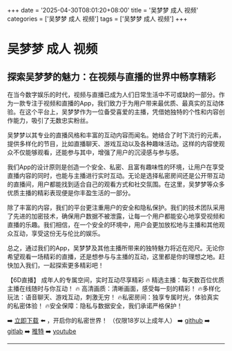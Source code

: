 +++
date = '2025-04-30T08:01:20+08:00'
title = '吴梦梦 成人 视频'
categories = ['吴梦梦 成人 视频']
tags = ['吴梦梦 成人 视频']
+++

# 吴梦梦 成人 视频

## 探索吴梦梦的魅力：在视频与直播的世界中畅享精彩

在当今数字娱乐的时代，视频与直播已成为人们日常生活中不可或缺的一部分。作为一款专注于视频和直播的App，我们致力于为用户带来最优质、最真实的互动体验。在这个平台上，吴梦梦作为一位备受喜爱的主播，凭借她独特的个性和内容创作能力，吸引了无数忠实粉丝。

吴梦梦以其专业的直播风格和丰富的互动内容而闻名。她结合了时下流行的元素，提供多样化的节目，比如直播聊天、游戏互动以及各种趣味活动。这样的内容使观众不仅能够观看，还能参与其中，增强了用户的沉浸感与参与感。

我们App的设计原则是创造一个安全、私密、且富有趣味性的环境，让用户在享受直播内容的同时，也能与主播进行实时互动。无论是选择私密房间还是公开带互动的直播间，用户都能找到适合自己的观看方式和社交氛围。在这里，吴梦梦等众多优质主播的精彩表现便是你丰盈生活的一部分。

除了丰富的内容，我们的平台更注重用户的安全和隐私保护。我们的技术团队采用了先进的加密技术，确保用户数据不被泄露，让每一个用户都能安心地享受视频和直播的乐趣。我们相信，在一个安全的环境中，用户会更加放松地与主播和其他观众互动，享受这份无与伦比的娱乐。

总之，通过我们的App，吴梦梦及其他主播所带来的独特魅力将近在咫尺。无论你希望观看一场精彩的直播，还是想参与与主播的互动，这里都是你的理想之地。赶快加入我们，一起探索更多精彩吧！

【6D直播】
成年人的专属空间，实时互动尽享精彩
🔥 精选主播：每天数百位优质主播在线随时与你互动！
🔥 高清画质：清晰画面，感受每一刻的精彩！
🔥多样化玩法：语音聊天、游戏互动，刺激无穷！
🔥私密房间：独享专属时光，体验真实的私密体验！
🔥安全保障：隐私与数据安全，我们承诺严格保护！

➡️ [立即下载](https://down123.s3.ap-east-1.amazonaws.com/down/down.html?channelCode=blog) ⬅️ ，开启你的私密世界！
（仅限18岁以上成年人）
➡️ [github](https://aldult-live.github.io/)
➡️ [gitlab](https://seo-09598d.gitlab.io/)
➡️ [推特](https://x.com/wegame33)
➡️ [youtube](https://www.youtube.com/@6Dlive)

---
